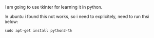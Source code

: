 I am going to use tkinter for learning it in python.

In ubuntu i found this not works, so i need to explicitely, need to run thsi below:
```
sudo apt-get install python3-tk
```